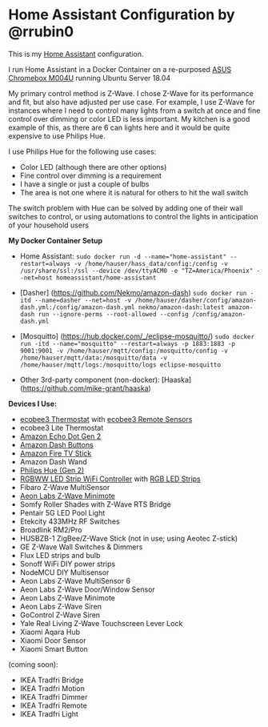 
# Home Assistant Configuration by @rrubin0
This is my [Home Assistant](https://home-assistant.io/) configuration.

I run Home Assistant in a Docker Container on a re-purposed [ASUS Chromebox M004U](https://amzn.to/1rdaB85) running Ubuntu Server 18.04

My primary control method is Z-Wave. I chose Z-Wave for its performance and fit, but also have adjusted per use case. For example, I use Z-Wave for instances where I need to control many lights from a switch at once and fine control over dimming or color LED is less important. My kitchen is a good example of this, as there are 6 can lights here and it would be quite expensive to use Philips Hue.

I use Philips Hue for the following use cases:
- Color LED (although there are other options)
- Fine control over dimming is a requirement
- I have a single or just a couple of bulbs
- The area is not one where it is natural for others to hit the wall switch

The switch problem with Hue can be solved by adding one of their wall switches to control, or using automations to control the lights in anticipation of your household users


**My Docker Container Setup**
* Home Assistant:
`sudo docker run -d --name="home-assistant" --restart=always -v /home/hauser/hass_data/config:/config -v /usr/share/ssl:/ssl --device /dev/ttyACM0 -e "TZ=America/Phoenix" --net=host homeassistant/home-assistant`

* [Dasher] (https://github.com/Nekmo/amazon-dash)
`sudo docker run -itd --name=dasher --net=host -v /home/hauser/dasher/config/amazon-dash.yml:/config/amazon-dash.yml nekmo/amazon-dash:latest amazon-dash run --ignore-perms --root-allowed --config /config/amazon-dash.yml`

* [Mosquitto] (https://hub.docker.com/_/eclipse-mosquitto/)
`sudo docker run -itd --name="mosquitto" --restart=always -p 1883:1883 -p 9001:9001 -v /home/hauser/mqtt/config:/mosquitto/config -v /home/hauser/mqtt/data:/mosquitto/data -v /home/hauser/mqtt/logs:/mosquitto/logs eclipse-mosquitto`

* Other 3rd-party component (non-docker): [Haaska] (https://github.com/mike-grant/haaska)


**Devices I Use:**
* [ecobee3 Thermostat](http://amzn.to/2iD0v0z) with [ecobee3 Remote Sensors](http://amzn.to/2iCZFRw)
* ecobee3 Lite Thermostat
* [Amazon Echo Dot Gen 2](http://amzn.to/2hvCexj)
* [Amazon Dash Buttons](http://amzn.to/2i6acYv)
* [Amazon Fire TV Stick](http://amzn.to/2iD9uPx)
* Amazon Dash Wand
* [Philips Hue (Gen 2)](http://amzn.to/2hvyzzK)
* [RGBWW LED Strip WiFi Controller](http://amzn.to/2i6mUqn) with [RGB LED Strips](http://amzn.to/2i68N42)
* Fibaro Z-Wave MultiSensor
* [Aeon Labs Z-Wave Minimote](http://amzn.to/2igetsU)
* Somfy Roller Shades with Z-Wave RTS Bridge
* Pentair 5G LED Pool Light
* Etekcity 433MHz RF Switches
* Broadlink RM2/Pro
* HUSBZB-1 ZigBee/Z-Wave Stick (not in use; using Aeotec Z-stick)
* GE Z-Wave Wall Switches & Dimmers
* Flux LED strips and bulb
* Sonoff WiFi DIY power strips
* NodeMCU DIY Multisensor
* Aeon Labs Z-Wave MultiSensor 6
* Aeon Labs Z-Wave Door/Window Sensor
* Aeon Labs Z-Wave Minimote
* Aeon Labs Z-Wave Siren
* GoControl Z-Wave Siren
* Yale Real Living Z-Wave Touchscreen Lever Lock
* Xiaomi Aqara Hub
* Xiaomi Door Sensor
* Xiaomi Smart Button

(coming soon):
* IKEA Tradfri Bridge
* IKEA Tradfri Motion
* IKEA Tradfri Dimmer
* IKEA Tradfri Remote
* IKEA Tradfri Light